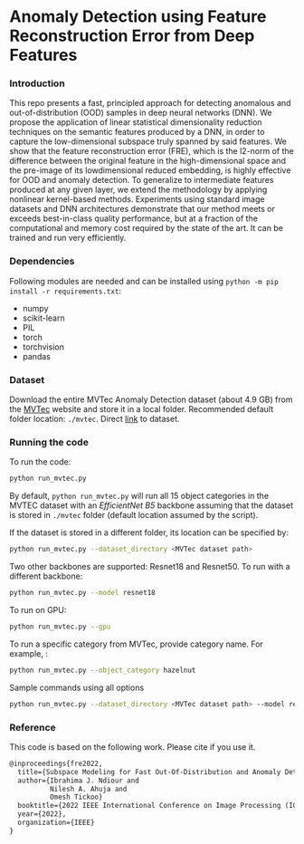 # Anomaly Detection using Feature Reconstruction Error from Deep Features

### Introduction

This repo presents a fast, principled approach for detecting anomalous and out-of-distribution (OOD) samples in deep neural networks (DNN). We propose the application of linear statistical dimensionality reduction techniques on the semantic features produced by a DNN, in order to capture the low-dimensional subspace truly spanned by said features. We show that the feature reconstruction error (FRE), which is the l2-norm of the difference between the original feature in the high-dimensional space and the pre-image of its lowdimensional reduced embedding, is highly effective for OOD and anomaly detection. To generalize to intermediate features produced at any given layer, we extend the methodology by applying nonlinear kernel-based methods. Experiments using standard image datasets and DNN architectures demonstrate that our method meets or exceeds best-in-class quality performance, but at a fraction of the computational and memory cost required by the state of the art. It can be trained and run very efficiently.

### Dependencies

Following modules are needed and can be installed using `python -m pip install -r requirements.txt`: 

- numpy  
- scikit-learn  
- PIL  
- torch  
- torchvision  
- pandas

### Dataset

Download the entire MVTec Anomaly Detection dataset (about 4.9 GB) from the [MVTec](https://www.mvtec.com/company/research/datasets/mvtec-ad) website and store it in a local folder. Recommended default folder location: `./mvtec`. Direct [link](https://www.mydrive.ch/shares/38536/3830184030e49fe74747669442f0f282/download/420938113-1629952094/mvtec_anomaly_detection.tar.xz) to dataset.

### Running the code 

To run the code:

```bash
python run_mvtec.py
```

By default, `python run_mvtec.py` will run all 15 object categories in the MVTEC dataset with an *EfficientNet B5* backbone assuming that the dataset is stored in `./mvtec` folder (default location assumed by the script).
    
If the dataset is stored in a different folder, its location can be specified by:

```bash
python run_mvtec.py --dataset_directory <MVTec dataset path>
```
    
Two other backbones are supported: Resnet18 and Resnet50. To run with a different backbone:
    
```bash
python run_mvtec.py --model resnet18
```
    
To run on GPU:

```bash
python run_mvtec.py --gpu
```
    
To run a specific category from MVTec, provide category name. For example, :

```bash
python run_mvtec.py --object_category hazelnut
```
    
Sample commands using all options

```bash
python run_mvtec.py --dataset_directory <MVTec dataset path> --model resnet18 --object_category hazelnut --gpu
```

### Reference 
This code is based on the following work. Please cite if you use it.

```tex
@inproceedings{fre2022,
  title={Subspace Modeling for Fast Out-Of-Distribution and Anomaly Detection},
  author={Ibrahima J. Ndiour and
          Nilesh A. Ahuja and
          Omesh Tickoo}
  booktitle={2022 IEEE International Conference on Image Processing (ICIP)},
  year={2022},
  organization={IEEE}
}
```
